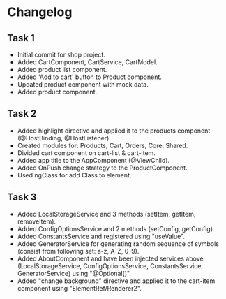 # Changelog

## Task 1
* Initial commit for shop project.
* Added CartComponent, CartService, CartModel.
* Added product list component.
* Added 'Add to cart' button to Product component.
* Updated product component with mock data.
* Added product component.

## Task 2
* Added highlight directive and applied it to the products component (@HostBinding, @HostListener).
* Created modules for: Products, Cart, Orders, Core, Shared.
* Divided cart component on cart-list & cart-item.
* Added app title to the AppComponent (@ViewChild).
* Added OnPush change strategy to the ProductComponent.
* Used ngClass for add Class to element.

## Task 3
* Added LocalStorageService and 3 methods (setItem, getItem, removeItem).
* Added ConfigOptionsService and 2 methods (setConfig, getConfig).
* Added ConstantsService and registered using "useValue".
* Added GeneratorService for generating random sequence of symbols (consist from following set: a-z, A-Z, 0-9).
* Added AboutComponent and have been injected services above (LocalStorageService, ConfigOptionsService, ConstantsService, GeneratorService) using "@Optional()".
* Added "change background" directive and applied it to the cart-item component using "ElementRef/Renderer2".
